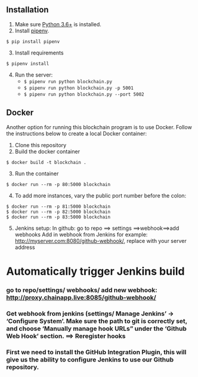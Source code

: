 
## Installation

1. Make sure [Python 3.6+](https://www.python.org/downloads/) is installed. 
2. Install [pipenv](https://github.com/kennethreitz/pipenv). 

```
$ pip install pipenv 
```
3. Install requirements  
```
$ pipenv install 
``` 

4. Run the server:
    * `$ pipenv run python blockchain.py` 
    * `$ pipenv run python blockchain.py -p 5001`
    * `$ pipenv run python blockchain.py --port 5002`
    
## Docker

Another option for running this blockchain program is to use Docker.  Follow the instructions below to create a local Docker container:

1. Clone this repository
2. Build the docker container

```
$ docker build -t blockchain .
```

3. Run the container

```
$ docker run --rm -p 80:5000 blockchain
```

4. To add more instances, vary the public port number before the colon:

```
$ docker run --rm -p 81:5000 blockchain
$ docker run --rm -p 82:5000 blockchain
$ docker run --rm -p 83:5000 blockchain
```

5. Jenkins setup:
In github: 
go to repo ==> settings ==>webhook==>add webhooks
Add in webhook from Jenkins
for example: http://myserver.com:8080/github-webhook/, replace with your server address

# Automatically trigger Jenkins build
### go to repo/settings/ webhooks/ add new webhook: http://proxy.chainapp.live:8085/github-webhook/
### Get webhook from jenkins (settings/ Manage Jenkins’ -> ‘Configure System’. Make sure the path to git is correctly set, and choose ‘Manually manage hook URLs” under the ‘Github Web Hook’ section. ==> Reregister hooks
### First we need to install the GitHub Integration Plugin, this will give us the ability to configure Jenkins to use our Github repository.


